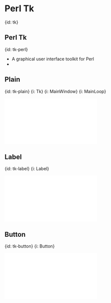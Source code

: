 # Perl Tk
{id: tk}

## Perl Tk
{id: tk-perl}

* A graphical user interface toolkit for Perl
* [](https://metacpan.org/pod/Tk)

## Plain
{id: tk-plain}
{i: Tk}
{i: MainWindow}
{i: MainLoop}

![](examples/tk/plain.pl)

## Label
{id: tk-label}
{i: Label}

![](examples/tk/label.pl)

## Button
{id: tk-button}
{i: Button}

![](examples/tk/button.pl)

